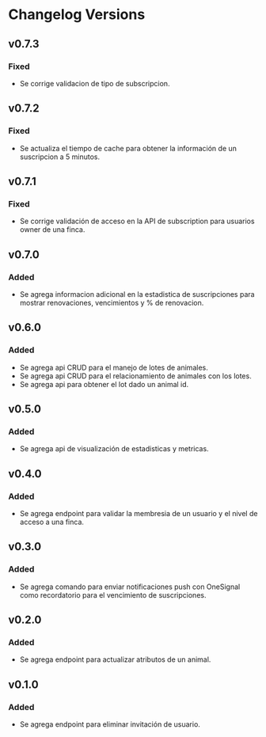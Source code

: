 # Changelog Versions

## v0.7.3
### Fixed
- Se corrige validacion de tipo de subscripcion.

## v0.7.2
### Fixed
- Se actualiza el tiempo de cache para obtener la información de un suscripcion a 5 minutos.

## v0.7.1
### Fixed
- Se corrige validación de acceso en la API de subscription para usuarios owner de una finca.

## v0.7.0
### Added
- Se agrega informacion adicional en la estadistica de suscripciones para mostrar renovaciones, vencimientos y % de renovacion.

## v0.6.0
### Added
- Se agrega api CRUD para el manejo de lotes de animales.
- Se agrega api CRUD para el relacionamiento de animales con los lotes.
- Se agrega api para obtener el lot dado un animal id.

## v0.5.0
### Added
- Se agrega api de visualización de estadisticas y metricas.

## v0.4.0
### Added
- Se agrega endpoint para validar la membresia de un usuario y el nivel de acceso a una finca.

## v0.3.0
### Added
- Se agrega comando para enviar notificaciones push con OneSignal como recordatorio para el vencimiento de suscripciones.

## v0.2.0
### Added
- Se agrega endpoint para actualizar atributos de un animal.

## v0.1.0
### Added
- Se agrega endpoint para eliminar invitación de usuario.
